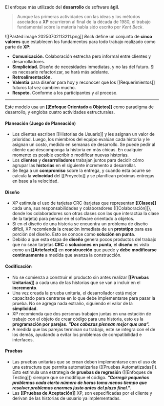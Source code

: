 El enfoque más utilizado del **desarrollo** de software **ágil**. 
> Aunque las primeras actividades con las ideas y los métodos asociados a **XP** ocurrieron al final de la década de 1980, el trabajo fundamental sobre la materia había sido escrito por *Kent Beck*. 

![[Pasted image 20250702113211.png]]
*Beck* define un conjunto de **cinco valores** que establecen los fundamentos para todo trabajo realizado como parte de **XP**:
- **Comunicación.** Colaboración estrecha pero informal entre clientes y desarrolladores.
- **Simplicidad.** Diseño de necesidades inmediatas, y no las del futuro. Si es necesario refactorizar, se hará más adelante.
- **Retroalimentación.** 
- **Valentía** para diseñar para hoy y reconocer que los [[Requerimientos]] futuros tal vez cambien mucho.
- **Respeto.** Conforme a los participantes y al proceso.
****
Este modelo usa un **[[Enfoque Orientado a Objetos]]** como paradigma de desarrollo, y engloba cuatro actividades estructurales.
#### **Planeación (Juego de Planeación)** 
- Los clientes escriben [[Historias de Usuario]] y les asignan un valor de prioridad. Luego, los miembros del equipo evalúan cada historia y le asignan un costo, medido en semanas de desarrollo. Se puede pedir al cliente que descomponga la historia en más chicas. En cualquier momento es posible escribir o modificar nuevas historias.
- Los **clientes** y **desarrolladores** trabajan juntos para decidir cómo agrupar las **historias** en el siguiente incremento a desarrollar.
- Se llega a un **compromiso** sobre la entrega, y cuando esta ocurre se calcula la **velocidad** del [[Proyecto]] y se planifican próximas entregas en base a la velocidad.
#### **Diseño**
- XP estimula el uso de tarjetas CRC (tarjetas que representan **[[Clases]]** cada una, sus responsabilidades y colaboradores {[[Colaboración]]}, donde los colaboradores son otras clases con las que interactúa la clase de la tarjeta) para pensar en el software orientado a objetos.
- Si en el diseño de una historia se encuentra un problema de diseño difícil, XP recomienda la creación inmediata de un **prototipo** para esa porción del diseño. Esto se conoce como **solución en punta**.
- Debido a que esta etapa de **diseño** genera pocos productos del trabajo que no sean tarjetas **CRC** o **soluciones** **en** **punta**, el **diseño** es visto como un **[[Artefacto]]** en **construcción** que puede y **debe** **modificarse** **continuamente** a medida que avanza la construcción.
#### **Codificación** 
- No se comienza a construir el producto sin antes realizar **[[Pruebas Unitarias]]** a cada una de las historias que se van a incluir en el **incremento**.
- Una vez creada la prueba unitaria, el desarrollador está mejor capacitado para centrarse en lo que debe implementarse para pasar la prueba. No se agrega nada extraño, siguiendo el valor de la **simplicidad**.
- XP recomienda que dos personas trabajen juntas en una estación de trabajo con el objeto de crear código para una historia, esto es la **programación por parejas**. **_"Dos cabezas piensan mejor que una"._**
- A medida que las parejas terminan su trabajo, este se integra con el de los demás, ayudando a evitar los problemas de compatibilidad e interfaces.
#### **Pruebas** 
- Las pruebas unitarias que se crean deben implementarse con el uso de una estructura que permita automatizarlas ([[Pruebas Automatizadas]]). Esto estimula una estrategia de **pruebas de regresión** ([[Enfoques de Testing]]) siempre que se modifique el código. **_"Corregir pequeños problemas cada cierto número de horas toma menos tiempo que resolver problemas enormes justo antes del plazo final."._**
- Las **[[Pruebas de Aceptación]]** XP, son especificadas por el cliente y derivan de las historias de usuario ya implementadas.